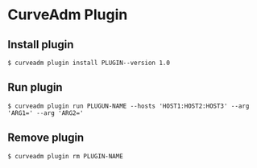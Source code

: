 # CurveAdm Plugin

Install plugin
---

```shell
$ curveadm plugin install PLUGIN--version 1.0
```

Run plugin
---

```shell
$ curveadm plugin run PLUGUN-NAME --hosts 'HOST1:HOST2:HOST3' --arg 'ARG1=' --arg 'ARG2='
```

Remove plugin
---

```shell
$ curveadm plugin rm PLUGIN-NAME
```
